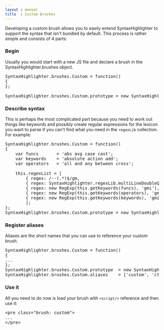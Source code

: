 ```yaml
---
layout : manual
title  : Custom Brushes
---
```


Developing a custom brush allows you to easily extend SyntaxHighlighter to support the syntax that isn't bundled by default. This process is rather simple and consists of 4 parts: 

### Begin

Usually you would start with a new JS file and declare a brush in the SyntaxHighlighter.brushes object. 

<pre class="brush: js">
SyntaxHighlighter.brushes.Custom = function()
{
};

SyntaxHighlighter.brushes.Custom.prototype = new SyntaxHighlighter.Highlighter();
</pre>

### Describe syntax

This is perhaps the most complicated part because you need to work out things like keywords and possibly create regular expressions for the lexicon you want to parse if you can't find what you need in the <code>regexLib</code> collection. For example: 

<pre class="brush: js">
SyntaxHighlighter.brushes.Custom = function()
{
	var funcs		= 'abs avg case cast';
	var keywords	= 'absolute action add';
	var operators	= 'all and any between cross';

	this.regexList = [
		{ regex: /--(.*)$/gm,												css: 'comments' },
		{ regex: SyntaxHighlighter.regexLib.multiLineDoubleQuotedString,	css: 'string' },
		{ regex: new RegExp(this.getKeywords(funcs), 'gmi'),				css: 'color2' },
		{ regex: new RegExp(this.getKeywords(operators), 'gmi'),			css: 'color1' },
		{ regex: new RegExp(this.getKeywords(keywords), 'gmi'),				css: 'keyword' }
		];
};
SyntaxHighlighter.brushes.Custom.prototype = new SyntaxHighlighter.Highlighter();
</pre> 

### Register aliases

Aliases are the short names that you can use to reference your custom brush. 

<pre class="brush: js; highlight: 6">
SyntaxHighlighter.brushes.Custom = function()
{
...
};
SyntaxHighlighter.brushes.Custom.prototype	= new SyntaxHighlighter.Highlighter();
SyntaxHighlighter.brushes.Custom.aliases	= ['custom', 'ctm', 'ct'];
</pre> 

### Use it

All you need to do now is load your brush with <code>&lt;script/></code> reference and then use it: 

<pre class="brush: xml">
&lt;pre class="brush: custom">
...
&lt;/pre>
</pre> 


